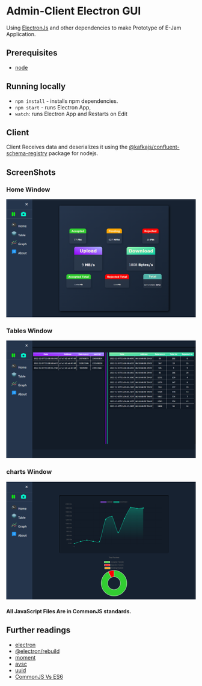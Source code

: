 # Admin-Client Electron GUI

Using [ElectronJs](https://www.electronjs.org/) and other dependencies to make Prototype of E-Jam Application.

## Prerequisites

- [node](https://nodejs.org/)

## Running locally

- `npm install` - installs npm dependencies.
- `npm start` - runs Electron App,
- `watch`: runs Electron App and Restarts on Edit

## Client

Client Receives data and deserializes it using the [@kafkajs/confluent-schema-registry](https://www.npmjs.com/package/@kafkajs/confluent-schema-registry) package for nodejs.

## ScreenShots

### Home Window

![alt text](screenshots/home.png)

### Tables Window

![](screenshots/tables.png)

### charts Window

![](screenshots/charts.png)

#### All JavaScript Files Are in CommonJS standards.

## Further readings

- [electron](https://www.electronjs.org/)
- [@electron/rebuild](https://www.electronjs.org/docs/latest/tutorial/using-native-node-modules)
- [moment](https://momentjs.com/docs/)
- [avsc](https://github.com/mtth/avsc)
- [uuid](https://en.wikipedia.org/wiki/Universally_unique_identifier)
- [CommonJS Vs ES6](https://stackoverflow.com/questions/46677752/the-difference-between-requirex-and-import-x)
